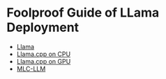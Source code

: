 # Foolproof Guide of LLama Deployment

* [Llama](./00_Llama/README.md)
* [Llama.cpp on CPU](./01_Llama.cpp_on_CPU/README.md)
* [Llama.cpp on GPU](./02_Llama.cpp_on_GPU/README.md)
* [MLC-LLM](./03_MLC-LLM/README.md)